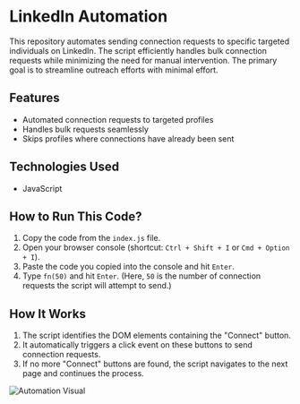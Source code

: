 # LinkedIn Automation

This repository automates sending connection requests to specific targeted individuals on LinkedIn. The script efficiently handles bulk connection requests while minimizing the need for manual intervention. The primary goal is to streamline outreach efforts with minimal effort.

## Features
- Automated connection requests to targeted profiles
- Handles bulk requests seamlessly
- Skips profiles where connections have already been sent

## Technologies Used
- JavaScript

## How to Run This Code?

1. Copy the code from the `index.js` file.
2. Open your browser console (shortcut: `Ctrl + Shift + I` or `Cmd + Option + I`).
3. Paste the code you copied into the console and hit `Enter`.
4. Type `fn(50)` and hit `Enter`. (Here, `50` is the number of connection requests the script will attempt to send.)

## How It Works

1. The script identifies the DOM elements containing the "Connect" button.
2. It automatically triggers a click event on these buttons to send connection requests.
3. If no more "Connect" buttons are found, the script navigates to the next page and continues the process.

![Automation Visual](https://accountgram-production.sfo2.cdn.digitaloceanspaces.com/nubelaco_ghost/2024/01/TLC_Linkedin_AutomationArtboard_1.png)

